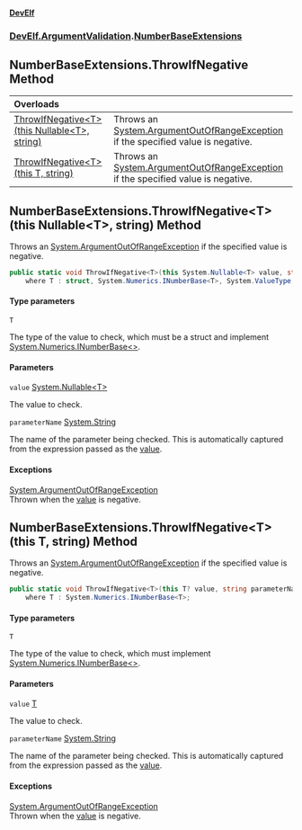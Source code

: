 #### [DevElf](README.md 'README')
### [DevElf\.ArgumentValidation](DevElf.ArgumentValidation.md 'DevElf\.ArgumentValidation').[NumberBaseExtensions](NumberBaseExtensions.md 'DevElf\.ArgumentValidation\.NumberBaseExtensions')

## NumberBaseExtensions\.ThrowIfNegative Method

| Overloads | |
| :--- | :--- |
| [ThrowIfNegative&lt;T&gt;\(this Nullable&lt;T&gt;, string\)](NumberBaseExtensions.ThrowIfNegative.md#DevElf.ArgumentValidation.NumberBaseExtensions.ThrowIfNegative_T_(thisSystem.Nullable_T_,string) 'DevElf\.ArgumentValidation\.NumberBaseExtensions\.ThrowIfNegative\<T\>\(this System\.Nullable\<T\>, string\)') | Throws an [System\.ArgumentOutOfRangeException](https://learn.microsoft.com/en-us/dotnet/api/system.argumentoutofrangeexception 'System\.ArgumentOutOfRangeException') if the specified value is negative\. |
| [ThrowIfNegative&lt;T&gt;\(this T, string\)](NumberBaseExtensions.ThrowIfNegative.md#DevElf.ArgumentValidation.NumberBaseExtensions.ThrowIfNegative_T_(thisT,string) 'DevElf\.ArgumentValidation\.NumberBaseExtensions\.ThrowIfNegative\<T\>\(this T, string\)') | Throws an [System\.ArgumentOutOfRangeException](https://learn.microsoft.com/en-us/dotnet/api/system.argumentoutofrangeexception 'System\.ArgumentOutOfRangeException') if the specified value is negative\. |

<a name='DevElf.ArgumentValidation.NumberBaseExtensions.ThrowIfNegative_T_(thisSystem.Nullable_T_,string)'></a>

## NumberBaseExtensions\.ThrowIfNegative\<T\>\(this Nullable\<T\>, string\) Method

Throws an [System\.ArgumentOutOfRangeException](https://learn.microsoft.com/en-us/dotnet/api/system.argumentoutofrangeexception 'System\.ArgumentOutOfRangeException') if the specified value is negative\.

```csharp
public static void ThrowIfNegative<T>(this System.Nullable<T> value, string parameterName=null)
    where T : struct, System.Numerics.INumberBase<T>, System.ValueType, System.ValueType;
```
#### Type parameters

<a name='DevElf.ArgumentValidation.NumberBaseExtensions.ThrowIfNegative_T_(thisSystem.Nullable_T_,string).T'></a>

`T`

The type of the value to check, which must be a struct and implement [System\.Numerics\.INumberBase&lt;&gt;](https://learn.microsoft.com/en-us/dotnet/api/system.numerics.inumberbase-1 'System\.Numerics\.INumberBase\`1')\.
#### Parameters

<a name='DevElf.ArgumentValidation.NumberBaseExtensions.ThrowIfNegative_T_(thisSystem.Nullable_T_,string).value'></a>

`value` [System\.Nullable&lt;](https://learn.microsoft.com/en-us/dotnet/api/system.nullable-1 'System\.Nullable\`1')[T](NumberBaseExtensions.md#DevElf.ArgumentValidation.NumberBaseExtensions.ThrowIfNegative_T_(thisSystem.Nullable_T_,string).T 'DevElf\.ArgumentValidation\.NumberBaseExtensions\.ThrowIfNegative\<T\>\(this System\.Nullable\<T\>, string\)\.T')[&gt;](https://learn.microsoft.com/en-us/dotnet/api/system.nullable-1 'System\.Nullable\`1')

The value to check\.

<a name='DevElf.ArgumentValidation.NumberBaseExtensions.ThrowIfNegative_T_(thisSystem.Nullable_T_,string).parameterName'></a>

`parameterName` [System\.String](https://learn.microsoft.com/en-us/dotnet/api/system.string 'System\.String')

The name of the parameter being checked\. This is automatically captured from the expression
passed as the [value](NumberBaseExtensions.md#DevElf.ArgumentValidation.NumberBaseExtensions.ThrowIfNegative_T_(thisSystem.Nullable_T_,string).value 'DevElf\.ArgumentValidation\.NumberBaseExtensions\.ThrowIfNegative\<T\>\(this System\.Nullable\<T\>, string\)\.value')\.

#### Exceptions

[System\.ArgumentOutOfRangeException](https://learn.microsoft.com/en-us/dotnet/api/system.argumentoutofrangeexception 'System\.ArgumentOutOfRangeException')  
Thrown when the [value](NumberBaseExtensions.md#DevElf.ArgumentValidation.NumberBaseExtensions.ThrowIfNegative_T_(thisSystem.Nullable_T_,string).value 'DevElf\.ArgumentValidation\.NumberBaseExtensions\.ThrowIfNegative\<T\>\(this System\.Nullable\<T\>, string\)\.value') is negative\.

<a name='DevElf.ArgumentValidation.NumberBaseExtensions.ThrowIfNegative_T_(thisT,string)'></a>

## NumberBaseExtensions\.ThrowIfNegative\<T\>\(this T, string\) Method

Throws an [System\.ArgumentOutOfRangeException](https://learn.microsoft.com/en-us/dotnet/api/system.argumentoutofrangeexception 'System\.ArgumentOutOfRangeException') if the specified value is negative\.

```csharp
public static void ThrowIfNegative<T>(this T? value, string parameterName=null)
    where T : System.Numerics.INumberBase<T>;
```
#### Type parameters

<a name='DevElf.ArgumentValidation.NumberBaseExtensions.ThrowIfNegative_T_(thisT,string).T'></a>

`T`

The type of the value to check, which must implement [System\.Numerics\.INumberBase&lt;&gt;](https://learn.microsoft.com/en-us/dotnet/api/system.numerics.inumberbase-1 'System\.Numerics\.INumberBase\`1')\.
#### Parameters

<a name='DevElf.ArgumentValidation.NumberBaseExtensions.ThrowIfNegative_T_(thisT,string).value'></a>

`value` [T](NumberBaseExtensions.md#DevElf.ArgumentValidation.NumberBaseExtensions.ThrowIfNegative_T_(thisT,string).T 'DevElf\.ArgumentValidation\.NumberBaseExtensions\.ThrowIfNegative\<T\>\(this T, string\)\.T')

The value to check\.

<a name='DevElf.ArgumentValidation.NumberBaseExtensions.ThrowIfNegative_T_(thisT,string).parameterName'></a>

`parameterName` [System\.String](https://learn.microsoft.com/en-us/dotnet/api/system.string 'System\.String')

The name of the parameter being checked\. This is automatically captured from the expression
passed as the [value](NumberBaseExtensions.md#DevElf.ArgumentValidation.NumberBaseExtensions.ThrowIfNegative_T_(thisT,string).value 'DevElf\.ArgumentValidation\.NumberBaseExtensions\.ThrowIfNegative\<T\>\(this T, string\)\.value')\.

#### Exceptions

[System\.ArgumentOutOfRangeException](https://learn.microsoft.com/en-us/dotnet/api/system.argumentoutofrangeexception 'System\.ArgumentOutOfRangeException')  
Thrown when the [value](NumberBaseExtensions.md#DevElf.ArgumentValidation.NumberBaseExtensions.ThrowIfNegative_T_(thisT,string).value 'DevElf\.ArgumentValidation\.NumberBaseExtensions\.ThrowIfNegative\<T\>\(this T, string\)\.value') is negative\.